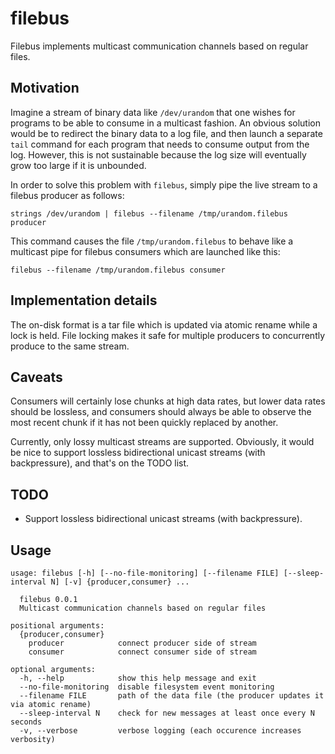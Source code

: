 # filebus

Filebus implements multicast communication channels based on regular
files.

## Motivation

Imagine a stream of binary data like `/dev/urandom` that one wishes
for programs to be able to consume in a multicast fashion. An
obvious solution would be to redirect the binary data to a log file,
and then launch a separate `tail` command for each program that needs to
consume output from the log. However, this is not sustainable because
the log size will eventually grow too large if it is unbounded.

In order to solve this problem with `filebus`, simply pipe the live
stream to a filebus producer as follows:
```
strings /dev/urandom | filebus --filename /tmp/urandom.filebus producer
```

This command causes the file `/tmp/urandom.filebus` to behave like a
multicast pipe for filebus consumers which are launched like this:
```
filebus --filename /tmp/urandom.filebus consumer
```

## Implementation details

The on-disk format is a tar file which is updated via atomic rename
while a lock is held. File locking makes it safe for multiple
producers to concurrently produce to the same stream.

## Caveats

Consumers will certainly lose chunks at high data rates, but lower data
rates should be lossless, and consumers should always be able to observe
the most recent chunk if it has not been quickly replaced by another.

Currently, only lossy multicast streams are supported. Obviously, it
would be nice to support lossless bidirectional unicast streams (with
backpressure), and that's on the TODO list.

## TODO

* Support lossless bidirectional unicast streams (with backpressure).

## Usage
```
usage: filebus [-h] [--no-file-monitoring] [--filename FILE] [--sleep-interval N] [-v] {producer,consumer} ...

  filebus 0.0.1
  Multicast communication channels based on regular files

positional arguments:
  {producer,consumer}
    producer            connect producer side of stream
    consumer            connect consumer side of stream

optional arguments:
  -h, --help            show this help message and exit
  --no-file-monitoring  disable filesystem event monitoring
  --filename FILE       path of the data file (the producer updates it via atomic rename)
  --sleep-interval N    check for new messages at least once every N seconds
  -v, --verbose         verbose logging (each occurence increases verbosity)
```
